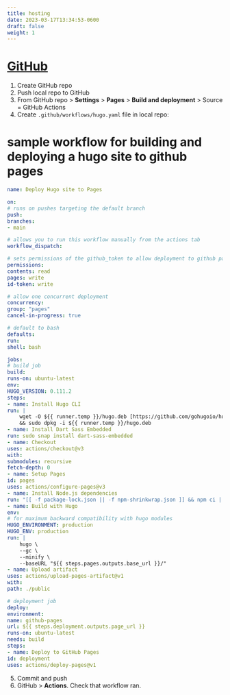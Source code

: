 ```yaml
---
title: hosting
date: 2023-03-17T13:34:53-0600
draft: false
weight: 1
---
```


# [GitHub](https://gohugo.io/hosting-and-deployment/hosting-on-github/)
1.  Create GitHub repo
2.  Push local repo to GitHub
3.  From GitHub repo > **Settings** > **Pages** > **Build and deployment** > Source = GitHub Actions
4.  Create `.github/workflows/hugo.yaml` file in local repo:

# sample workflow for building and deploying a hugo site to github pages
```yaml
name: Deploy Hugo site to Pages

on:
# runs on pushes targeting the default branch
push:
branches:
- main

# allows you to run this workflow manually from the actions tab
workflow_dispatch:

# sets permissions of the github_token to allow deployment to github pages
permissions:
contents: read
pages: write
id-token: write

# allow one concurrent deployment
concurrency:
group: "pages"
cancel-in-progress: true

# default to bash
defaults:
run:
shell: bash

jobs:
# build job
build:
runs-on: ubuntu-latest
env:
HUGO_VERSION: 0.111.2
steps:
- name: Install Hugo CLI
run: |
    wget -O ${{ runner.temp }}/hugo.deb [https://github.com/gohugoio/hugo/releases/download/v${HUGO_VERSION}/hugo_extended_${HUGO_VERSION}_linux-amd64.deb](https://github.com/gohugoio/hugo/releases/download/v$%7bHUGO_VERSION%7d/hugo_extended_$%7bHUGO_VERSION%7d_linux-amd64.deb) \
    && sudo dpkg -i ${{ runner.temp }}/hugo.deb
- name: Install Dart Sass Embedded
run: sudo snap install dart-sass-embedded
- name: Checkout
uses: actions/checkout@v3
with:
submodules: recursive
fetch-depth: 0
- name: Setup Pages
id: pages
uses: actions/configure-pages@v3
- name: Install Node.js dependencies
run: "[[ -f package-lock.json || -f npm-shrinkwrap.json ]] && npm ci || true"
- name: Build with Hugo
env:
# for maximum backward compatibility with hugo modules
HUGO_ENVIRONMENT: production
HUGO_ENV: production
run: |
    hugo \
    --gc \
    --minify \
    --baseURL "${{ steps.pages.outputs.base_url }}/"
- name: Upload artifact
uses: actions/upload-pages-artifact@v1
with:
path: ./public

# deployment job
deploy:
environment:
name: github-pages
url: ${{ steps.deployment.outputs.page_url }}
runs-on: ubuntu-latest
needs: build
steps:
- name: Deploy to GitHub Pages
id: deployment
uses: actions/deploy-pages@v1
```
5.  Commit and push
6.  GitHub > **Actions**. Check that workflow ran.
